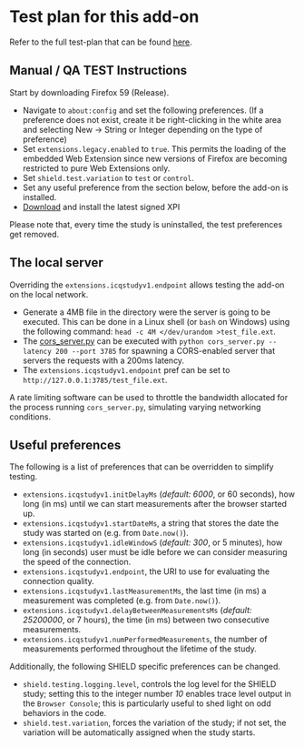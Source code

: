 # Test plan for this add-on
Refer to the full test-plan that can be found [here](https://docs.google.com/document/d/1ArgeAlG-pF4erstCaldwXl7_gq9p1kVY5JQvI789TE0/edit).

## Manual / QA TEST Instructions
Start by downloading Firefox 59 (Release).

- Navigate to `about:config` and set the following preferences. (If a preference does not exist, create it be right-clicking in the white area and selecting New -> String or Integer depending on the type of preference)
- Set `extensions.legacy.enabled` to `true`. This permits the loading of the embedded Web Extension since new versions of Firefox are becoming restricted to pure Web Extensions only.
- Set `shield.test.variation` to `test` or `control`.
- Set any useful preference from the section below, before the add-on is installed.
- [Download](TBD) and install the latest signed XPI

Please note that, every time the study is uninstalled, the test preferences get removed.

## The local server
Overriding the `extensions.icqstudyv1.endpoint` allows testing the add-on on the local network.

- Generate a 4MB file in the directory were the server is going to be executed. This can be done in a Linux shell (or `bash` on Windows) using the following command: `head -c 4M </dev/urandom >test_file.ext`.
- The [cors_server.py](../test/cors_server.py) can be executed with `python cors_server.py --latency 200 --port 3785` for spawning a CORS-enabled server that servers the requests with a 200ms latency.
- The `extensions.icqstudyv1.endpoint` pref can be set to `http://127.0.0.1:3785/test_file.ext`.

A rate limiting software can be used to throttle the bandwidth allocated for the process running `cors_server.py`, simulating varying networking conditions.

## Useful preferences
The following is a list of preferences that can be overridden to simplify testing.

- `extensions.icqstudyv1.initDelayMs` (*default: 6000*, or 60 seconds), how long (in ms) until we can start measurements after the browser started up.
- `extensions.icqstudyv1.startDateMs`, a string that stores the date the study was started on (e.g. from `Date.now()`).
- `extensions.icqstudyv1.idleWindowS` (*default: 300*, or 5 minutes), how long (in seconds) user must be idle before we can consider measuring the speed of the connection.
- `extensions.icqstudyv1.endpoint`, the URI to use for evaluating the connection quality.
- `extensions.icqstudyv1.lastMeasurementMs`, the last time (in ms) a measurement was completed (e.g. from `Date.now()`).
- `extensions.icqstudyv1.delayBetweenMeasurementsMs` (*default: 25200000*, or 7 hours), the time (in ms) between two consecutive measurements.
- `extensions.icqstudyv1.numPerformedMeasurements`, the number of measurements performed throughout the lifetime of the study.

Additionally, the following SHIELD specific preferences can be changed.

- `shield.testing.logging.level`, controls the log level for the SHIELD study; setting this to the integer number *10* enables trace level output in the `Browser Console`; this is particularly useful to shed light on odd behaviors in the code.
- `shield.test.variation`, forces the variation of the study; if not set, the variation will be automatically assigned when the study starts.

